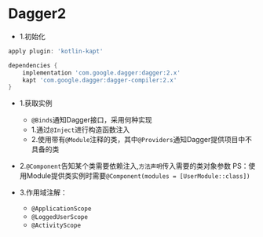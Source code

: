 
# Dagger2
- 1.初始化
```groovy
apply plugin: 'kotlin-kapt'

dependencies {
    implementation 'com.google.dagger:dagger:2.x'
    kapt 'com.google.dagger:dagger-compiler:2.x'
}
```
- 1.获取实例
    - `@Binds`通知Dagger接口，采用何种实现
    - 1.通过`@Inject`进行构造函数注入
    - 2.使用带有`@Module`注释的类，其中`@Providers`通知Dagger提供项目中不具备的类
    
- 2.`@Component`告知某个类需要依赖注入,`方法声明`传入需要的类对象参数 PS：使用Module提供类实例时需要`@Component(modules = [UserModule::class])`


- 3.作用域注解：
    - `@ApplicationScope`
    - `@LoggedUserScope`
    - `@ActivityScope`